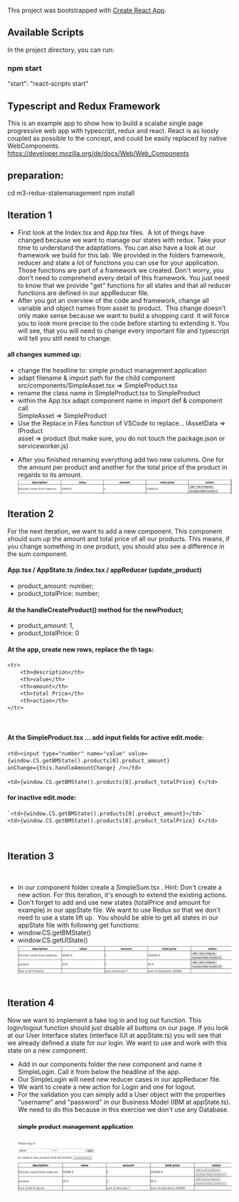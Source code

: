 This project was bootstrapped with [Create React App](https://github.com/facebook/create-react-app).
## Available Scripts
In the project directory, you can run:
### npm start
"start": "react-scripts start"
## Typescript and Redux Framework
This is an example app to show how to build a scalabe single page progressive web app with typescript, redux and react.
React is as loosly coupled as possible to the concept, and could be easily replaced by native WebComponents.
https://developer.mozilla.org/de/docs/Web/Web_Components
## preparation:
cd m3-redux-statemanagement
npm install
## Iteration 1
* First look at the Index.tsx and App.tsx files.
​
A lot of things have changed because we want to manage our states with redux.
    Take your time to understand the adaptations. You can also have a look at our framework we build for this lab. We provided
    in the folders framework, reducer and state a lot of functions you can use for your application. Those functions are part of a
    framework we created. Don't worry, you don't need to comprehend every detail of this framework.
    You just need to know that we provide "get" functions for all states and that all reducer functions are defined in our appReducer file.
​
​
​
* After you got an overview of the code and framework, change all variable and object names from asset to product.
​
This change doesn't only make sense because we want to build a shopping card. It will force you to look more precise to the code before starting to extending  it.
    You will see, that you will need to change every important file and typescript will tell you still need to change.
​
#### all changes summed up:
- change the headline to: simple product management application
​
- adapt filename & import path for the child component   
    src/components/SimpleAsset.tsx => SimpleProduct.tsx
​
- rename the class name in SimpleProduct.tsx to SimpleProduct
​
- within the App.tsx adapt component name  in import def & component call    
    SimpleAsset => SimpleProduct
​
- Use the Replace in Files function of VSCode to replace...
    IAssetData =>  IProduct   
    asset => product (but make sure, you do not touch the package.json or serviceworker.js)
​
​
* After you finished renaming everything add two new columns. One for the amount per product and another for the total price of the product in regards to its amount.
​
​
​
![example of the new columns](src/readmeDocs/spalten.PNG)
## Iteration 2
 For the next iteration, we want to add a new component. This component should sum up the amount and total price of all our products.
    This means, if you change something in one product, you should also see a difference in the sum component.
​
#### App.tsx / AppState.ts /index.tsx / appReducer (update_product)
- product_amount: number; 
- product_totalPrice: number;
	
#### At the handleCreateProduct() method for the newProduct;
- product_amount: 1,
- product_totalPrice: 0
​
####  At the app, create new rows, replace the th tags:
    <tr>  
        <th>description</th>
        <th>value</th>
	    <th>amount</th>
	    <th>total Price</th>
	    <th>action</th>
    </tr>
​
####  At the SimpleProduct.tsx … add input fields for active edit.mode:
	
	<td><input type="number" name="value" value={window.CS.getBMState().products[0].product_amount}
	onChange={this.handleAmountChange} /></td>
	
	<td>{window.CS.getBMState().products[0].product_totalPrice} €</td>
	 
#### for inactive edit.mode:
	
	`<td>{window.CS.getBMState().products[0].product_amount}</td>`
	<td>{window.CS.getBMState().products[0].product_totalPrice} €</td>  
​
​
## Iteration 3
​
* In our component folder create a SimpleSum.tsx . Hint: Don't create a new action. For this iteration, it's enough
to extend the existing actions.
​
* Don't forget to add and use new states (totalPrice and amount for example) in our appState file. We want to use Redux so that we don't need to use a state lift up.
​
You should be able to get all states in our appState file with following get functions:
​
* window.CS.getBMState()
* window.CS.getUIState()
​
![example of the new component](src/readmeDocs/summe.PNG)
​
## Iteration 4
Now we want to implement a fake log in and log out function. This login/logout function should just disable all buttons on our page. If you look at our User Interface states (interface IUI at appState.ts) you will see that we already defined a state for our login.
We want to use and work with this state on a new component.
​
* Add in our components folder the new component and name it SimpleLogin. Call it from below the headline of the app.
​
* Our SimpleLogin will need new reducer cases in our appReducer file.
​
* We want to create a new action for Login and one for logout. 
​
* For the validation you can simply add a User object with the properties "username" and "password" in our Business Model (IBM at appState.ts). We need to do this because in this exercise we don't use any Database.
​
​
![example of the new log in](src/readmeDocs/login.PNG)